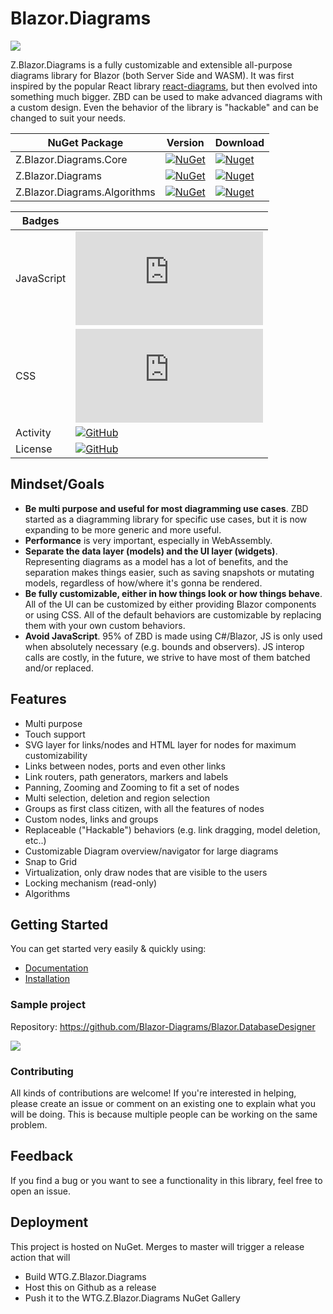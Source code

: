 # Blazor.Diagrams

![](ZBD.png)

Z.Blazor.Diagrams is a fully customizable and extensible all-purpose diagrams library for Blazor (both Server Side and WASM). It was first inspired by the popular React library [react-diagrams](https://github.com/projectstorm/react-diagrams), but then evolved into something much bigger. ZBD can be used to make advanced diagrams with a custom design. Even the behavior of the library is "hackable" and can be changed to suit your needs. 

| NuGet Package                | Version                                                                                                                                  | Download                                                                                                                                  |
| ---------------------------- | ---------------------------------------------------------------------------------------------------------------------------------------- | ----------------------------------------------------------------------------------------------------------------------------------------- |
| Z.Blazor.Diagrams.Core       | [![NuGet](https://img.shields.io/nuget/v/Z.Blazor.Diagrams.Core.svg)](https://www.nuget.org/packages/Z.Blazor.Diagrams.Core)             | [![Nuget](https://img.shields.io/nuget/dt/Z.Blazor.Diagrams.Core.svg)](https://www.nuget.org/packages/Z.Blazor.Diagrams.Core)             |
| Z.Blazor.Diagrams            | [![NuGet](https://img.shields.io/nuget/v/Z.Blazor.Diagrams.svg)](https://www.nuget.org/packages/Z.Blazor.Diagrams)                       | [![Nuget](https://img.shields.io/nuget/dt/Z.Blazor.Diagrams.svg)](https://www.nuget.org/packages/Z.Blazor.Diagrams)                       |
| Z.Blazor.Diagrams.Algorithms | [![NuGet](https://img.shields.io/nuget/v/Z.Blazor.Diagrams.Algorithms.svg)](https://www.nuget.org/packages/Z.Blazor.Diagrams.Algorithms) | [![Nuget](https://img.shields.io/nuget/dt/Z.Blazor.Diagrams.Algorithms.svg)](https://www.nuget.org/packages/Z.Blazor.Diagrams.Algorithms) |

| Badges     |                                                                                                                                                    |
| ---------- | -------------------------------------------------------------------------------------------------------------------------------------------------- |
| JavaScript | ![GitHub file size in bytes](https://img.shields.io/github/size/Blazor-Diagrams/Blazor.Diagrams/src/Blazor.Diagrams/wwwroot/script.min.js)         |
| CSS        | ![GitHub file size in bytes](https://img.shields.io/github/size/Blazor-Diagrams/Blazor.Diagrams/src/Blazor.Diagrams/wwwroot/style.css)             |
| Activity   | [![GitHub](https://img.shields.io/github/last-commit/Blazor-Diagrams/Blazor.Diagrams/develop)](https://github.com/Blazor-Diagrams/Blazor.Diagrams) |
| License    | [![GitHub](https://img.shields.io/github/license/Blazor-Diagrams/Blazor.Diagrams.svg)](https://github.com/Blazor-Diagrams/Blazor.Diagrams)         |

## Mindset/Goals

- **Be multi purpose and useful for most diagramming use cases**. ZBD started as a diagramming library for specific use cases, but it is now expanding to be more generic and more useful.
- **Performance** is very important, especially in WebAssembly.
- **Separate the data layer (models) and the UI layer (widgets)**. Representing diagrams as a model has a lot of benefits, and the separation makes things easier, such as saving snapshots or mutating models, regardless of how/where it's gonna be rendered.
- **Be fully customizable, either in how things look or how things behave**. All of the UI can be customized by either providing Blazor components or using CSS. All of the default behaviors are customizable by replacing them with your own custom behaviors.
- **Avoid JavaScript**. 95% of ZBD is made using C#/Blazor, JS is only used when absolutely necessary (e.g. bounds and observers). JS interop calls are costly, in the future, we strive to have most of them batched and/or replaced.

## Features

- Multi purpose
- Touch support
- SVG layer for links/nodes and HTML layer for nodes for maximum customizability
- Links between nodes, ports and even other links
- Link routers, path generators, markers and labels
- Panning, Zooming and Zooming to fit a set of nodes
- Multi selection, deletion and region selection
- Groups as first class citizen, with all the features of nodes
- Custom nodes, links and groups
- Replaceable ("Hackable") behaviors (e.g. link dragging, model deletion, etc..)
- Customizable Diagram overview/navigator for large diagrams
- Snap to Grid
- Virtualization, only draw nodes that are visible to the users
- Locking mechanism (read-only)
- Algorithms

## Getting Started

You can get started very easily & quickly using:

- [Documentation](https://blazor-diagrams.zhaytam.com/)
- [Installation](https://blazor-diagrams.zhaytam.com/documentation/installation)

### Sample project

Repository: https://github.com/Blazor-Diagrams/Blazor.DatabaseDesigner

![](DBDesigner.png)

### Contributing

All kinds of contributions are welcome!
If you're interested in helping, please create an issue or comment on an existing one to explain what you will be doing. This is because multiple people can be working on the same problem.

## Feedback

If you find a bug or you want to see a functionality in this library, feel free to open an issue.

## Deployment

This project is hosted on NuGet. Merges to master will trigger a release action that will
- Build WTG.Z.Blazor.Diagrams
- Host this on Github as a release
- Push it to the WTG.Z.Blazor.Diagrams NuGet Gallery
